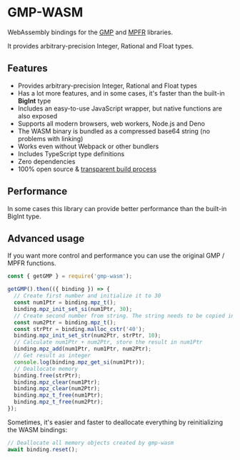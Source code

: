 # GMP-WASM
WebAssembly bindings for the [GMP](https://gmplib.org/) and [MPFR](https://www.mpfr.org/) libraries.

It provides arbitrary-precision Integer, Rational and Float types.

## Features

- Provides arbitrary-precision Integer, Rational and Float types
- Has a lot more features, and in some cases, it's faster than the built-in **BigInt** type
- Includes an easy-to-use JavaScript wrapper, but native functions are also exposed
- Supports all modern browsers, web workers, Node.js and Deno
- The WASM binary is bundled as a compressed base64 string (no problems with linking)
- Works even without Webpack or other bundlers
- Includes TypeScript type definitions
- Zero dependencies
- 100% open source & [transparent build process](https://github.com/Daninet/gmp-wasm/actions)

## Performance

In some cases this library can provide better performance than the built-in BigInt type.


## Advanced usage

If you want more control and performance you can use the original GMP / MPFR functions.

```js
const { getGMP } = require('gmp-wasm');

getGMP().then(({ binding }) => {
  // Create first number and initialize it to 30
  const num1Ptr = binding.mpz_t();
  binding.mpz_init_set_si(num1Ptr, 30);
  // Create second number from string. The string needs to be copied into WASM memory
  const num2Ptr = binding.mpz_t();
  const strPtr = binding.malloc_cstr('40');
  binding.mpz_init_set_str(num2Ptr, strPtr, 10);
  // Calculate num1Ptr + num2Ptr, store the result in num1Ptr
  binding.mpz_add(num1Ptr, num1Ptr, num2Ptr);
  // Get result as integer
  console.log(binding.mpz_get_si(num1Ptr));
  // Deallocate memory
  binding.free(strPtr);
  binding.mpz_clear(num1Ptr);
  binding.mpz_clear(num2Ptr);
  binding.mpz_t_free(num1Ptr);
  binding.mpz_t_free(num2Ptr);
});
```

Sometimes, it's easier and faster to deallocate everything by reinitializing the WASM bindings:
```js
// Deallocate all memory objects created by gmp-wasm
await binding.reset();
```
